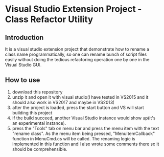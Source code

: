 # Visual Studio Extension Project - Class Refactor Utility
## Introduction
It is a visual studio extension project that demonstrate how to rename a class name programmatically, so one can rename bunch of script files easily without doing the tedious refactoring operation one by one in the Visual Studio GUI.

## How to use
1. download this repository
2. unzip it and open it with visual studio(I have tested in VS2015 and it should also work in VS2017 and maybe in VS2013)
3. after the project is loaded, press the start button and VS will start building this project
4. if the build succeed, another Visual Studio instance would show up(it's an experimental instance).
5. press the "Tools" tab on menu bar and press the menu item with the text "rename class".
As the menu item being pressed, "MenuItemCallback" function in MenuCmd.cs will be called.
The renaming logic is implemented in this function and I also wrote some comments there so it should be comprehensible.
